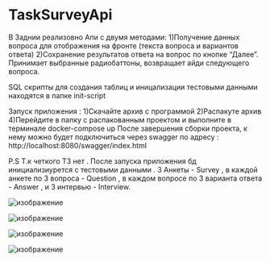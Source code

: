 # TaskSurveyApi

В Заднии реализовно Апи с двумя методами:
1)Получение данных вопроса для отображения на фронте (текста вопроса и
вариантов ответа)
2)Сохранение результатов ответа на вопрос по кнопке “Далее”. Принимает
выбранные радиобаттоны, возвращает айди следующего вопроса.

SQL скрипты для создания таблиц и иницализации тестовыми данными находятся в папке init-script

Запуск приложения :
1)Скачайте архив с программой 
2)Распакуте архив 
4)Перейдите в папку с распакованным проектом и выполните в терминале docker-compose up
После завершения сборки проекта, к нему можно будет подключиться через swagger по адресу : http://localhost:8080/swagger/index.html

P.S Т.к четкого ТЗ нет . После запуска приложения бд инициализиурется с тестовыми данными . 3 Анкеты - Survey , в каждой анкете по 3 вопроса - Question , в каждом вопросе по 3 варианта ответа - Answer , и 3 интервью - Interview.

![изображение](https://github.com/user-attachments/assets/2ff3e8f9-3181-4099-b701-94517ef16ce6)

![изображение](https://github.com/user-attachments/assets/b651b807-5880-4f28-bb2d-e42a95322210)

![изображение](https://github.com/user-attachments/assets/a169279d-d272-49f1-a886-3def8c1d8aca)

![изображение](https://github.com/user-attachments/assets/b02886ed-9bb3-41a1-bd86-bca3db3c4673)

